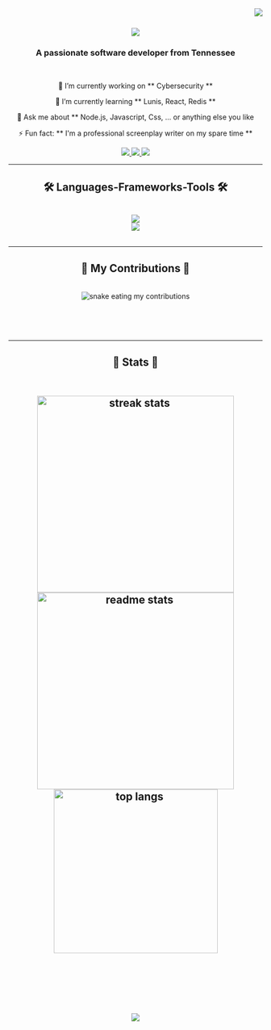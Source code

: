 <img align="right" src="https://visitor-badge.laobi.icu/badge?page_id=bdjoy2028.bdjoy2028" />

<h1 align="center">
    <img src="https://readme-typing-svg.herokuapp.com/?
font=Righteous&size=35&center=true&vCenter=true&width=500&height=70&duration=4000&lines=Hi+There!+👋🏽;+I'm+Braxton+Joy!;" />
</h1>

<h3 align="center">A passionate software developer from Tennessee</h3>

<br/>

<div align="center">

 🔭 I’m currently working on ** Cybersecurity **

 🌱 I’m currently learning ** Lunis, React, Redis ** 

 💬 Ask me about ** Node.js, Javascript, Css, ... or anything else you like

 ⚡ Fun fact: ** I'm a professional screenplay writer on my spare time **

</div>

<div align="center">
  <a href="mailto:bdjoy2028@gmail.com">
    <img src="https://img.shields.io/badge/Gmail-333333?style=for-the-badge&logo=gmail&logoColor=red" target="_blank" />
  </a>
  <a href="https://in.linkedin.com/in/braxton-joy" target="_blank">
    <img src="https://img.shields.io/badge/LinkedIn-0077B5?style=for-the-badge&logo=linkedin&logoColor=white" target="_blank" />
  </a>
  <a href="https://salesp07.github.io" target="_blank">
    <img src="https://img.shields.io/badge/Portfolio-FF5722?style=for-the-badge&logo=todoist&logoColor=white" target"_blank" />
  </a>
</div>

  <hr/>

<h2 align="center">🛠 Languages-Frameworks-Tools 🛠</h2>
<br/>
<div align="center">
  <a href="https://skillicons.dev">
    <img src="https://skillicons.dev/icons?i=nodejs,github,python,javascript,express,firebase,mongodb,c,java" /><br>
    <img src="https://skillicons.dev/icons?i=react,r,bootstrap,mui,mysql,flask,html,css,vscode,figma,git" />
  </a>
</div>

<br/>
<hr/>

<div align="center">
  <h2> 🦠 My Contributions 🦠</h2>
<br>
<img alt="snake eating my contributions" src="https://raw.githubusercontent.com/bdjoy2028/bdjoy2028/main/github-contribution-grid-snake.svg" />

  <br/><br/><br/>
</div>

<hr/>

<h2 align="center">💯 Stats 💯<h2/>
<br>
<div align=center>
    <img width=390 src="https://streak-stats.demolab.com/?user=bdjoy2028&count_private=true&theme=react&border_radius=10" alt="streak stats"/>
    <img width=390 src="https://github-readme-stats-bdjoy2028.vercel.app/api?username=bdjoy2028&count_private=true&show_icons=true&theme=react&rank_icon=github&border_radius=10" alt="readme stats" />
<br/>
    <img width=325 align"center" src="https://github-readme-stats-bdjoy2028.vercel.app/api/top-langs/?username=bdjoy2028&hide=HTML&langs_count=8&layout=compact&theme=react&border_radius=10&size_weight=0.5&count_weight=0.5&exclude_repo=github-readme-stats" alt="top langs" />
</div>

<br/><br/>
<br/>

<h3 align="center">
    <img src="https://readme-typing-svg.herokuapp.com/?font=Righteous&size=25&center=true&vCenter=true&width=500&height=70&duration=4000&lines=Thanks+for+visiting!+✌🏽;+Shoot+me+a+message+on+Linkedin;I'm+always+down+to+collab+:)">
</a>
